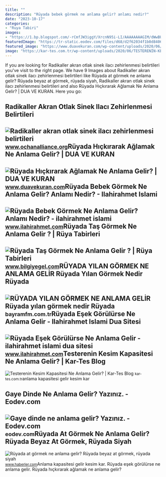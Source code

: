 ```yaml
---
title: ""
description: "Rüyada bebek görmek ne anlama gelir? anlamı nedir?"
date: "2023-10-17"
categories:
- "Ruya Tabiri"
images:
- "https://1.bp.blogspot.com/-rCmfJW3iggY/XrcnN95i-LI/AAAAAAAAGIM/dWwBUHX077gBASLNkzJnZ18r5wx3ZQmhwCLcBGAsYHQ/s1600/ruyada-tas-gormek.jpg"
featuredImage: "https://tr-static.eodev.com/files/d68/d2f62034f1b0d840600a35f282ed356f.jpg"
featured_image: "https://www.duavekuran.com/wp-content/uploads/2020/06/Ruyada-Hickirarak-Aglamak-Ne-Anlama-Gelir.jpg"
image: "https://kar-tes.com.tr/wp-content/uploads/2020/06/TESTERENİN-KESİM-KAPASİTESİ-NE-ANLAMA-GELİR.jpg"
---
```


If you are looking for Radikaller akran otlak sinek ilacı zehirlenmesi belirtileri you've visit to the right page. We have 9 Images about Radikaller akran otlak sinek ilacı zehirlenmesi belirtileri like Rüyada at görmek ne anlama gelir? Rüyada beyaz at görmek, rüyada siyah, Radikaller akran otlak sinek ilacı zehirlenmesi belirtileri and also Rüyada Hıçkırarak Ağlamak Ne Anlama Gelir? | DUA VE KURAN. Here you go:

Radikaller Akran Otlak Sinek Ilacı Zehirlenmesi Belirtileri
-----------------------------------------------------------

 ![Radikaller akran otlak sinek ilacı zehirlenmesi belirtileri](https://cdn.iha.com.tr/Contents/images/2017/45/2236869.jpg) <small>www.ochanalliance.org</small>Rüyada Hıçkırarak Ağlamak Ne Anlama Gelir? | DUA VE KURAN
---------------------------------------------------------

 ![Rüyada Hıçkırarak Ağlamak Ne Anlama Gelir? | DUA VE KURAN](https://www.duavekuran.com/wp-content/uploads/2020/06/Ruyada-Hickirarak-Aglamak-Ne-Anlama-Gelir.jpg) <small>www.duavekuran.com</small>Rüyada Bebek Görmek Ne Anlama Gelir? Anlamı Nedir? - Ilahirahmet Islami
-----------------------------------------------------------------------

 ![Rüyada Bebek Görmek Ne Anlama Gelir? Anlamı Nedir? - ilahirahmet islami](https://www.ilahirahmet.com/wp-content/uploads/2015/11/Rüyada-Bebek-Görmek-Ne-Anlama-Gelir.jpg) <small>www.ilahirahmet.com</small>Rüyada Taş Görmek Ne Anlama Gelir ? | Rüya Tabirleri
----------------------------------------------------

 ![Rüyada Taş Görmek Ne Anlama Gelir ? | Rüya Tabirleri](https://1.bp.blogspot.com/-rCmfJW3iggY/XrcnN95i-LI/AAAAAAAAGIM/dWwBUHX077gBASLNkzJnZ18r5wx3ZQmhwCLcBGAsYHQ/s1600/ruyada-tas-gormek.jpg) <small>www.bilgiyegel.com</small>RÜYADA YILAN GÖRMEK NE ANLAMA GELİR Rüyada Yılan Görmek Nedir Rüyada
--------------------------------------------------------------------

 ![RÜYADA YILAN GÖRMEK NE ANLAMA GELİR Rüyada yılan görmek nedir Rüyada](https://bayramfm.com.tr/wp-content/uploads/1644902138_maxresdefault.jpg) <small>bayramfm.com.tr</small>Rüyada Eşek Görülürse Ne Anlama Gelir - Ilahirahmet Islami Dua Sitesi
---------------------------------------------------------------------

 ![Rüyada Eşek Görülürse Ne Anlama Gelir - ilahirahmet islami dua sitesi](https://www.ilahirahmet.com/wp-content/uploads/2015/12/Rüyada-Eşek-Görülürse-Ne-Anlama-Gelir.jpg) <small>www.ilahirahmet.com</small>Testerenin Kesim Kapasitesi Ne Anlama Gelir? | Kar-Tes Blog
-----------------------------------------------------------

 ![Testerenin Kesim Kapasitesi Ne Anlama Gelir? | Kar-Tes Blog](https://kar-tes.com.tr/wp-content/uploads/2020/06/TESTERENİN-KESİM-KAPASİTESİ-NE-ANLAMA-GELİR.jpg) <small>kar-tes.com.tr</small>anlama kapasitesi gelir kesim kar

Gaye Dinde Ne Anlama Gelir? Yazınız. - Eodev.com
------------------------------------------------

 ![Gaye dinde ne anlama gelir? Yazınız. - Eodev.com](https://tr-static.eodev.com/files/d68/d2f62034f1b0d840600a35f282ed356f.jpg) <small>eodev.com</small>Rüyada At Görmek Ne Anlama Gelir? Rüyada Beyaz At Görmek, Rüyada Siyah
----------------------------------------------------------------------

 ![Rüyada at görmek ne anlama gelir? Rüyada beyaz at görmek, rüyada siyah](https://foto.haberler.com/haber/2019/10/30/ruyada-at-gormek-ne-anlama-gelir-12566959_7097_m.jpg) <small>www.haberler.com</small>Anlama kapasitesi gelir kesim kar. Rüyada eşek görülürse ne anlama gelir. Rüyada hıçkırarak ağlamak ne anlama gelir?
